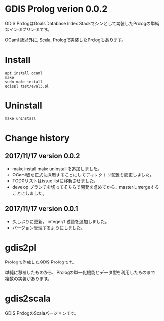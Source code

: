 # GDIS Prolog verion 0.0.2

GDIS PrologはGoals Database Index Stackマシンとして実装したPrologの単純なインタプリンタです。

OCaml 版以外に, Scala, Prologで実装したPrologもあります。

# Install

```
apt install ocaml
make
sudo make install
gdispl test/eval3.pl
```

# Uninstall

```
make uninstall
```

# Change history

## 2017/11/17 version 0.0.2

- make install make uninstall を追加しました。
- OCaml版を正式に採用することにしてディレクトリ配置を変更しました。
- TODOリストはissue listに移動させました。
- develop ブランチを切ってそちらで開発を進めてから、masterにmergeすることにしました。

## 2017/11/17 version 0.0.1 

- 久しぶりに更新。 integer/1 述語を追加しました。
- バージョン管理するようにしました。

# gdis2pl

Prologで作成したGDIS Prologです。

単純に移植したものから、Prologの単一化機能とデータ型を利用したものまで複数の実装があります。

# gdis2scala

GDIS PrologのScalaバージョンです。
